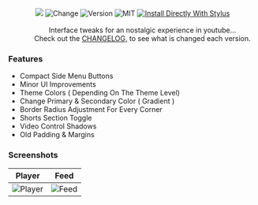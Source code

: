 <div align="center">
  <img src="https://github.com/user-attachments/assets/0899b0cf-368c-4b7b-91c1-0a8e58d530f1"></img>
  <img src="https://img.shields.io/badge/Changes%20-Youtube-992c2b.svg?style=for-the-badge" alt="Change">
  <img src="https://img.shields.io/badge/Latest%20-1.5.0-639b1b.svg?style=for-the-badge" alt="Version">
  <img src="https://img.shields.io/badge/License%20-MIT-436b9b.svg?style=for-the-badge" alt="MIT">
  <a href="https://raw.githubusercontent.com/aKqir24/OldTube-Tweaks/master/OldTube_Tweaks.user.css">
    <img src="https://img.shields.io/badge/Install%20directly%20with-Stylus-238b8b.svg?style=for-the-badge" alt="Install Directly With Stylus">
  </a>
  </img>
  <div> 
    <br>
    <dd>Interface tweaks for an nostalgic experience in youtube...</dd>
    <dd>Check out the <a href="https://github.com/aKqir24/OldTube-Tweaks/blob/main/CHANGELOG.md">CHANGELOG,</a> to see what is changed each version.</dd>
  </div>
</div>

### Features
  - Compact Side Menu Buttons
  - Minor UI Improvements
  - Theme Colors ( Depending On The Theme Level)
  - Change Primary & Secondary Color ( Gradient )
  - Border Radius Adjustment For Every Corner
  - Shorts Section Toggle
  - Video Control Shadows
  - Old Padding & Margins

### Screenshots
| **Player**                                                                                 | **Feed**                                                                                 |
|--------------------------------------------------------------------------------------------|------------------------------------------------------------------------------------------|
| ![Player](https://github.com/user-attachments/assets/1ee01ef6-ebb5-4ea7-8122-becb739c6043) | ![Feed](https://github.com/user-attachments/assets/46d4363b-b66b-4b25-a4e5-41f683b3165b) |


